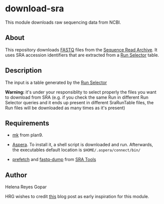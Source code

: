 # download-sra #

This module downloads raw sequencing data from NCBI.


## About ##

This repository downloads [FASTQ](https://en.wikipedia.org/wiki/FASTQ_format) files from the [Sequence Read Archive](https://www.ncbi.nlm.nih.gov/sra). It uses SRA accession identifiers that are extracted from a [Run Selector](https://www.ncbi.nlm.nih.gov/Traces/study/?go=help) table.


## Description ##

The input is a table generated by the [Run Selector](https://www.ncbi.nlm.nih.gov/Traces/study/?go=help)


**Warning:** it's under your responsiblity to select properly the files you want to download from SRA (e.g. if you check the same Run in different Run Selector queries and it ends up present in different SraRunTable files, the Run files will be downloaded as many times as it's present)



## Requirements ##

- [mk](https://9fans.github.io/plan9port/man/man1/mk.html) from plan9. 

- [Aspera](https://downloads.asperasoft.com/en/downloads/8?list "IBM Aspera Connect is an install-on-demand application that facilitates high-speed uploads and downloads with an Aspera transfer server"). To install it, a shell script is downloaded and run. Afterwards, the executables default location is `$HOME/.aspera/connect/bin/`

- [prefetch](https://trace.ncbi.nlm.nih.gov/Traces/sra/sra.cgi?view=toolkit_doc&f=prefetch) and [fastq-dump](https://trace.ncbi.nlm.nih.gov/Traces/sra/sra.cgi?view=toolkit_doc&f=fastq-dump) from [SRA Tools](https://github.com/ncbi/sra-tools/wiki/Building-and-Installing-from-Source)


## Author ##

Helena Reyes Gopar

HRG wishes to credit [this](http://bioinfostar.com/2017/12/24/How-to-download-SRA-data-en/) blog post as early inspiration for this module.

